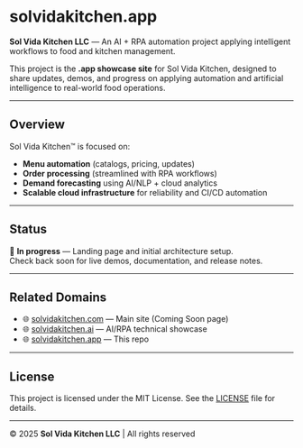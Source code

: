 # solvidakitchen.app

**Sol Vida Kitchen LLC** — An AI + RPA automation project applying intelligent workflows to food and kitchen management.  

This project is the **.app showcase site** for Sol Vida Kitchen, designed to share updates, demos, and progress on applying automation and artificial intelligence to real-world food operations.

---

## Overview
Sol Vida Kitchen™ is focused on:
- **Menu automation** (catalogs, pricing, updates)
- **Order processing** (streamlined with RPA workflows)
- **Demand forecasting** using AI/NLP + cloud analytics
- **Scalable cloud infrastructure** for reliability and CI/CD automation

---

## Status
🚧 **In progress** — Landing page and initial architecture setup.  
Check back soon for live demos, documentation, and release notes.

---

## Related Domains
- 🌐 [solvidakitchen.com](https://solvidakitchen.com) — Main site (Coming Soon page)  
- 🌐 [solvidakitchen.ai](https://solvidakitchen.ai) — AI/RPA technical showcase  
- 🌐 [solvidakitchen.app](https://solvidakitchen.app) — This repo  

---

## License
This project is licensed under the MIT License. See the [LICENSE](LICENSE) file for details.

---

© 2025 **Sol Vida Kitchen LLC** | All rights reserved
